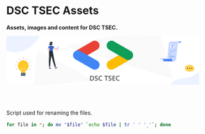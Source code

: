 # DSC TSEC Assets

**Assets, images and content for DSC TSEC.**

<!-- ![](GDSC_Thadomal_Shahani_Engineering_College_vertical_color.png) -->
![](DSC_TSEC_Banner.png)

</br>
</br>

Script used for renaming the files.

```bash
for file in *; do mv "$file" `echo $file | tr ' ' '_'`; done
```
